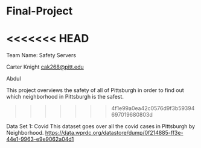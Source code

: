 # Final-Project
<<<<<<< HEAD
=======

Team Name: Safety Servers

Carter Knight   cak268@pitt.edu

Abdul 

This project overviews the safety of all of Pittsburgh in order to find out which neighborhood in Pittsburgh is the safest. 
>>>>>>> 4f1e99a0ea42c0576d9f3b59394697019680803d

Data Set 1: Covid
This dataset goes over all the covid cases in Pittsburgh by Neighborhood.
https://data.wprdc.org/datastore/dump/0f214885-ff3e-44e1-9963-e9e9062a04d1